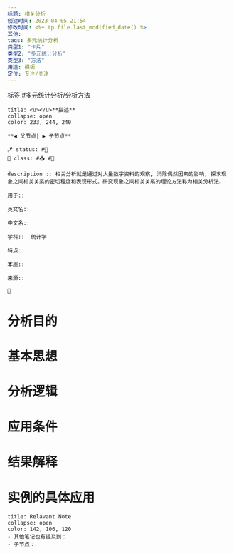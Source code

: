 ```yaml
---
标题: 相关分析
创建时间: 2023-04-05 21:54
修改时间: <%+ tp.file.last_modified_date() %>
其他:
tags: 多元统计分析
类型1: "卡片"
类型2: "多元统计分析"
类型3: "方法"
用途: 模板
定位: 专注/关注
---
```

标签 #多元统计分析/分析方法 

```ad-info
title: <u></u>**描述**
collapse: open
color: 233, 244, 240

**◀️ 父节点| ▶️ 子节点** 

🪁 status: #🌸  
🎏 class: #📥 #📇  

description :: 相关分析就是通过对大量数字资料的观察, 消除偶然因素的影响, 探求现象之间相关关系的密切程度和表现形式。研究现象之间相关关系的理论方法称为相关分析法。

用于:: 

英文名:: 

中文名:: 

学科::  统计学

特点:: 

本质:: 

来源::

📎

```
# 分析目的

# 基本思想
# 分析逻辑
#  应用条件
# 结果解释
# 实例的具体应用

```ad-note
title: Relavant Note
collapse: open
color: 142, 106, 120
- 其他笔记也有提及到：
- 子节点：
```